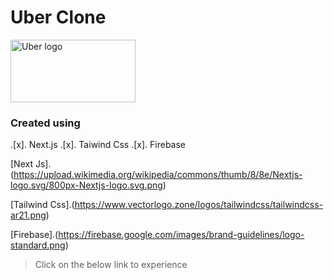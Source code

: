 # Uber Clone

<img src="https://i.ibb.co/84stgjq/uber-technologies-new-20218114.jpg" alt="Uber logo" style="height: 100px; width:200px;"/>

### **Created using**

.[x]. Next.js
.[x]. Taiwind Css
.[x]. Firebase

[Next Js].(https://upload.wikimedia.org/wikipedia/commons/thumb/8/8e/Nextjs-logo.svg/800px-Nextjs-logo.svg.png)

[Tailwind Css].(https://www.vectorlogo.zone/logos/tailwindcss/tailwindcss-ar21.png)

[Firebase].(https://firebase.google.com/images/brand-guidelines/logo-standard.png)

> Click on the below link to experience
